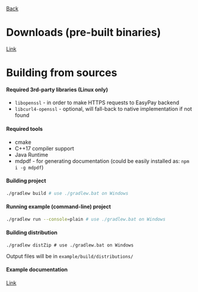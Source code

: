 [Back](../README.md)

# Downloads (pre-built binaries)

[Link](https://drive.google.com/open?id=1Ib5gs0VIJdjbKYZgtN78duxFT7A_cc05)

# Building from sources

#### Required 3rd-party libraries (Linux only)

* `libopenssl` - in order to make HTTPS requests to EasyPay backend
* `libcurl4-openssl` - optional, will fall-back to native implementation if not found

#### Required tools

* cmake
* C++17 compiler support
* Java Runtime
* mdpdf - for generating documentation (could be easily installed as: `npm i -g mdpdf`)

#### Building project

```bash
./gradlew build # use ./gradlew.bat on Windows
```

#### Running example (command-line) project

```bash
./gradlew run --console=plain # use ./gradlew.bat on Windows
```

#### Building distribution

```
./gradlew distZip # use ./gradlew.bat on Windows
```

Output files will be in `example/build/distributions/`

#### Example documentation

[Link](example/README.md)